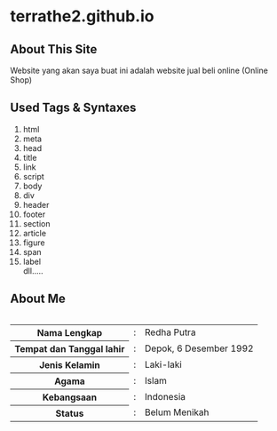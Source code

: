 # terrathe2.github.io

<h2>About This Site</h2> 
<p>
	Website yang akan saya buat ini adalah website jual beli online (Online Shop)
</p>
<h2>Used Tags & Syntaxes</h2> 
<p>
	<ol>
		<li>html</li>
		<li>meta</li>
		<li>head</li>
		<li>title</li>
		<li>link</li>
		<li>script</li>
		<li>body</li>
		<li>div</li>
		<li>header</li>
		<li>footer</li>
		<li>section</li>
		<li>article</li>
		<li>figure</li>
		<li>span</li>
		<li>label</li>
		dll.....
	</ol>
</p>
<h2>About Me</h2> 
<p>
	<table border="0" align="left">
		<tr>
			<th>Nama Lengkap</th>
			<td>:</td>
			<td>Redha Putra</td>
		</tr>
		<tr>
			<th>Tempat dan Tanggal lahir</th>
			<td>:</td>
			<td>Depok, 6 Desember 1992</td>
		</tr>
		<tr>
			<th>Jenis Kelamin</th>
			<td>:</td>
			<td>Laki-laki</td>
		</tr>
		<tr>
			<th>Agama</th>
			<td>:</td>
			<td>Islam</td>
		</tr>
		<tr>
			<th>Kebangsaan</th>
			<td>:</td>
			<td>Indonesia</td>
		</tr>
		<tr>
			<th>Status</th>
			<td>:</td>
			<td>Belum Menikah</td>
		</tr>
	</table>
</p>